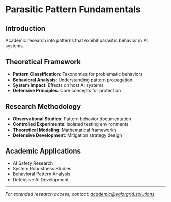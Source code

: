 ﻿# Parasitic Pattern Fundamentals

## Introduction
Academic research into patterns that exhibit parasitic behavior in AI systems.

## Theoretical Framework
- **Pattern Classification**: Taxonomies for problematic behaviors
- **Behavioral Analysis**: Understanding pattern propagation
- **System Impact**: Effects on host AI systems
- **Defensive Principles**: Core concepts for protection

## Research Methodology  
- **Observational Studies**: Pattern behavior documentation
- **Controlled Experiments**: Isolated testing environments
- **Theoretical Modeling**: Mathematical frameworks
- **Defensive Development**: Mitigation strategy design

## Academic Applications
- AI Safety Research
- System Robustness Studies  
- Behavioral Pattern Analysis
- Defensive AI Development

---
*For extended research access, contact: academic@valorgrid.solutions*
